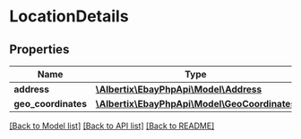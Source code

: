 # LocationDetails

## Properties
Name | Type | Description | Notes
------------ | ------------- | ------------- | -------------
**address** | [**\Albertix\EbayPhpApi\Model\Address**](Address.md) |  | [optional] 
**geo_coordinates** | [**\Albertix\EbayPhpApi\Model\GeoCoordinates**](GeoCoordinates.md) |  | [optional] 

[[Back to Model list]](../README.md#documentation-for-models) [[Back to API list]](../README.md#documentation-for-api-endpoints) [[Back to README]](../README.md)


